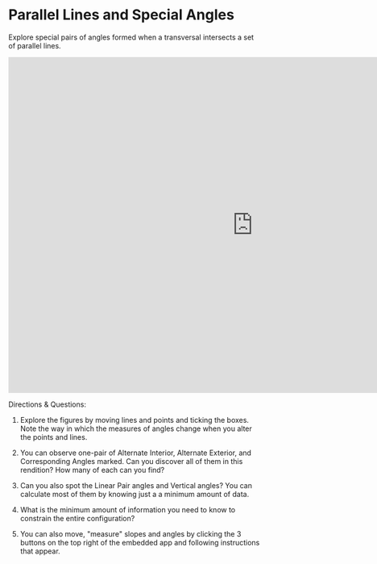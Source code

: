 # Parallel Lines and Special Angles

Explore special pairs of angles formed when a transversal intersects a set of parallel lines.

<iframe scrolling="no" title="Special Angles on Parallel Lines (Bush School)" src="https://www.geogebra.org/material/iframe/id/khu2x6sm/width/970/height/666/border/888888/sfsb/true/smb/false/stb/false/stbh/false/ai/false/asb/false/sri/false/rc/false/ld/false/sdz/false/ctl/false" width="970px" height="666px" style="border:0px;"> </iframe>

Directions & Questions:  

1) Explore the figures by moving lines and points and ticking the boxes. Note the way in which the measures of angles change when you alter the points and lines.

2) You can observe one-pair of Alternate Interior, Alternate Exterior, and Corresponding Angles marked.  Can you discover all of them in this rendition?  How many of each can you find?

3) Can you also spot the Linear Pair angles and Vertical angles? You can calculate most of them by knowing just a a minimum amount of data.  

4) What is the minimum amount of information you need to know to constrain the entire configuration?

5) You can also move, "measure" slopes and angles by clicking the 3 buttons on the top right of the embedded app and following instructions that appear.
